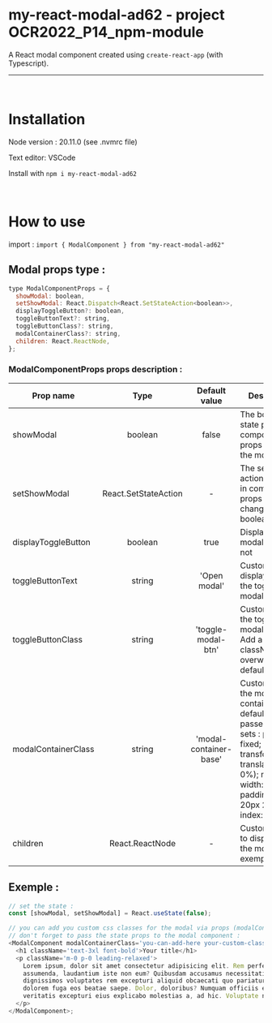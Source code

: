 # my-react-modal-ad62 - project OCR2022_P14_npm-module

A React modal component created using `create-react-app` (with Typescript).

---

<br />

# Installation

Node version : 20.11.0 (see .nvmrc file)

Text editor: VSCode

Install with `npm i my-react-modal-ad62`

<br />

# How to use

import : `import { ModalComponent } from "my-react-modal-ad62"`

## Modal props type :

```javascript
type ModalComponentProps = {
  showModal: boolean,
  setShowModal: React.Dispatch<React.SetStateAction<boolean>>,
  displayToggleButton?: boolean,
  toggleButtonText?: string,
  toggleButtonClass?: string,
  modalContainerClass?: string,
  children: React.ReactNode,
};
```

### ModalComponentProps props description :

| Prop name           |             Type              |     Default value      | Description                                                                                                                                                                                    |
| ------------------- | :---------------------------: | :--------------------: | ---------------------------------------------------------------------------------------------------------------------------------------------------------------------------------------------- |
| showModal           |            boolean            |         false          | The boolean state passed in component props to display the modal                                                                                                                               |
| setShowModal        | React.SetStateAction<boolean> |           -            | The setState action passed in component props to change the boolean state                                                                                                                      |
| displayToggleButton |            boolean            |          true          | Display a toggle modal button or not                                                                                                                                                           |
| toggleButtonText    |            string             |      'Open modal'      | Custom text displayed into the toggle modal button                                                                                                                                             |
| toggleButtonClass   |            string             |   'toggle-modal-btn'   | Custom css for the toggle modal button. Add a custom className will overwrite the default value.                                                                                               |
| modalContainerClass |            string             | 'modal-container-base' | Custom css for the modal container. A default value is passed who sets : position: fixed; left: 50%; transform: translate(-50%, 0%); min-width: 280px; padding: 50px 20px 20px; z-index: 9999; |
| children            |        React.ReactNode        |           -            | Custom nodes to display into the modal (see exemple below)                                                                                                                                     |

## Exemple :

```javascript
// set the state :
const [showModal, setShowModal] = React.useState(false);

// you can add you custom css classes for the modal via props (modalContainerClass and the toggleButtonClass).
// don't forget to pass the state props to the modal component :
<ModalComponent modalContainerClass='you-can-add-here your-custom-class' showModal={showModal} setShowModal={setShowModal}>
  <h1 className='text-3xl font-bold'>Your title</h1>
  <p className='m-0 p-0 leading-relaxed'>
    Lorem ipsum, dolor sit amet consectetur adipisicing elit. Rem perferendis quia fugiat dolor magnam. Sunt recusandae odit ut maiores enim nemo
    assumenda, laudantium iste non eum? Quibusdam accusamus necessitatibus voluptatibus! Distinctio dolore necessitatibus sapiente, consequatur sint
    dignissimos voluptates rem excepturi aliquid obcaecati quo pariatur sequi accusamus illum dolorum voluptatum accusantium ipsa alias consequuntur
    dolorem fuga eos beatae saepe. Dolor, doloribus? Numquam officiis error doloribus harum eius! Architecto magni aliquam, nihil repellendus
    veritatis excepturi eius explicabo molestias a, ad hic. Voluptate necessitatibus debitis minima et assumenda, architecto iusto ut soluta ullam.
  </p>
</ModalComponent>;
```
